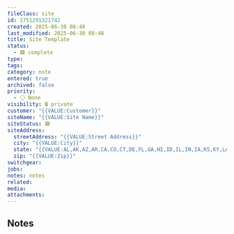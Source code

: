 ```yaml
---
fileClass: site
id: 1751291321742
created: 2025-06-30 08:48
last_modified: 2025-06-30 08:48
title: Site Template
status:
  - 🟩 complete
type: 
tags: 
category: note
entered: true
archived: false
priority:
  - ⚪ None
visibility: 🔒 private
customer: "{{VALUE:Customer}}"
siteName: "{{VALUE:Site Name}}"
siteStatus: 🟩
siteAddress:
  streetAddress: "{{VALUE:Street Address}}"
  city: "{{VALUE:City}}"
  state: "{{VALUE:AL,AK,AZ,AR,CA,CO,CT,DE,FL,GA,HI,ID,IL,IN,IA,KS,KY,LA,ME,MD,MA,MI,MN,MS,MO,MT,NE,NV,NH,NJ,NM,NY,NC,ND,OH,OK,OR,PA,RI,SC,SD,TN,TX,UT,VT,VA,WA,WV,WI,WY}}"
  zip: "{{VALUE:Zip}}"
switchgear: 
jobs: 
notes: notes
related: 
media: 
attachments:
---
```


## Notes